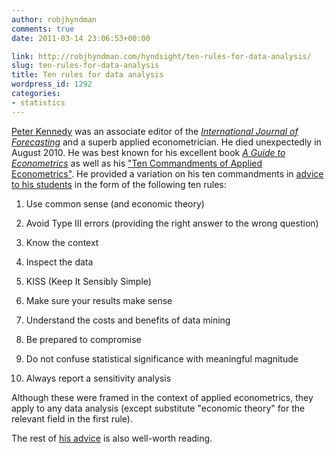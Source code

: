 ```yaml
---
author: robjhyndman
comments: true
date: 2011-03-14 23:06:53+00:00

link: http://robjhyndman.com/hyndsight/ten-rules-for-data-analysis/
slug: ten-rules-for-data-analysis
title: Ten rules for data analysis
wordpress_id: 1292
categories:
- statistics
---
```


[Peter Kennedy](http://www.econ.sfu.ca/Contacts/Faculty_Profiles/PeterKennedy.html) was an associate editor of the _[International Journal of Forecasting](http://www.forecasters.org/ijf/)_ and a superb applied econometrician. He died unexpectedly in August 2010. He was best known for his excellent book _[A Guide to Econometrics](http://www.amazon.com/gp/product/1405182571/ref=as_li_ss_tl?ie=UTF8&tag=prorobjhyn-20&linkCode=as2&camp=1789&creative=390957&creativeASIN=1405182571)_ as well as his ["Ten Commandments of Applied Econometrics"](http://www.bus.lsu.edu/hill/writing/kennedy.pdf). He provided a variation on his ten commandments in [advice to his students](/files/Lecture21DoingAppliedEconometrics.pdf) in the form of the following ten rules:<!-- more -->



	
  1. Use common sense (and economic theory)

	
  2. Avoid Type III errors (providing the right answer to the wrong question)

	
  3. Know the context

	
  4. Inspect the data

	
  5. KISS (Keep It Sensibly Simple)

	
  6. Make sure your results make sense

	
  7. Understand the costs and benefits of data mining

	
  8. Be prepared to compromise

	
  9. Do not confuse statistical significance with meaningful magnitude

	
  10. Always report a sensitivity analysis


Although these were framed in the context of applied econometrics, they apply to any data analysis (except substitute "economic theory" for the relevant field in the first rule).

The rest of [his advice](/files/Lecture21DoingAppliedEconometrics.pdf) is also well-worth reading.


